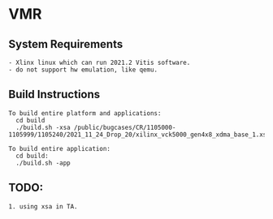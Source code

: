 # VMR

## System Requirements
    - Xlinx linux which can run 2021.2 Vitis software.
    - do not support hw emulation, like qemu.

## Build Instructions
    To build entire platform and applications:
      cd build
      ./build.sh -xsa /public/bugcases/CR/1105000-1105999/1105240/2021_11_24_Drop_20/xilinx_vck5000_gen4x8_xdma_base_1.xsa

    To build entire application:
      cd build:
      ./build.sh -app

## TODO:
    1. using xsa in TA.
